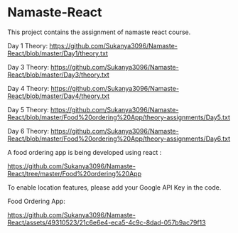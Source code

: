 # Namaste-React
This project contains the assignment of namaste react course.

Day 1 Theory: https://github.com/Sukanya3096/Namaste-React/blob/master/Day1/theory.txt

Day 3 Theory: https://github.com/Sukanya3096/Namaste-React/blob/master/Day3/theory.txt

Day 4 Theory: https://github.com/Sukanya3096/Namaste-React/blob/master/Day4/theory.txt

Day 5 Theory: https://github.com/Sukanya3096/Namaste-React/blob/master/Food%20ordering%20App/theory-assignments/Day5.txt

Day 6 Theory: https://github.com/Sukanya3096/Namaste-React/blob/master/Food%20ordering%20App/theory-assignments/Day6.txt

A food ordering app is being developed using react :

https://github.com/Sukanya3096/Namaste-React/tree/master/Food%20ordering%20App

To enable location features, please add your Google API Key in the code.

Food Ordering App:



https://github.com/Sukanya3096/Namaste-React/assets/49310523/21c6e6e4-eca5-4c9c-8dad-057b9ac79f13


